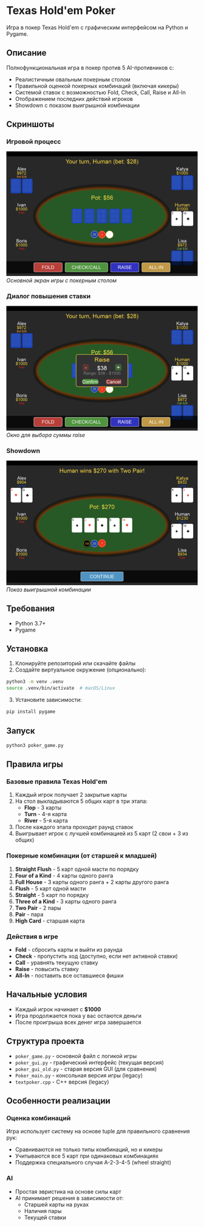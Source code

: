# Texas Hold'em Poker

Игра в покер Texas Hold'em с графическим интерфейсом на Python и Pygame.

## Описание

Полнофункциональная игра в покер против 5 AI-противников с:
- Реалистичным овальным покерным столом
- Правильной оценкой покерных комбинаций (включая кикеры)
- Системой ставок с возможностью Fold, Check, Call, Raise и All-In
- Отображением последних действий игроков
- Showdown с показом выигрышной комбинации

## Скриншоты

### Игровой процесс
![Gameplay](screenshots/gameplay.png)
*Основной экран игры с покерным столом*

### Диалог повышения ставки
![Raise Dialog](screenshots/raise_dialog.png)
*Окно для выбора суммы raise*

### Showdown
![Showdown](screenshots/showdown.png)
*Показ выигрышной комбинации*

## Требования

- Python 3.7+
- Pygame

## Установка

1. Клонируйте репозиторий или скачайте файлы
2. Создайте виртуальное окружение (опционально):
```bash
python3 -m venv .venv
source .venv/bin/activate  # macOS/Linux
```

3. Установите зависимости:
```bash
pip install pygame
```

## Запуск

```bash
python3 poker_game.py
```

## Правила игры

### Базовые правила Texas Hold'em
1. Каждый игрок получает 2 закрытые карты
2. На стол выкладываются 5 общих карт в три этапа:
   - **Flop** - 3 карты
   - **Turn** - 4-я карта
   - **River** - 5-я карта
3. После каждого этапа проходит раунд ставок
4. Выигрывает игрок с лучшей комбинацией из 5 карт (2 свои + 3 из общих)

### Покерные комбинации (от старшей к младшей)
1. **Straight Flush** - 5 карт одной масти по порядку
2. **Four of a Kind** - 4 карты одного ранга
3. **Full House** - 3 карты одного ранга + 2 карты другого ранга
4. **Flush** - 5 карт одной масти
5. **Straight** - 5 карт по порядку
6. **Three of a Kind** - 3 карты одного ранга
7. **Two Pair** - 2 пары
8. **Pair** - пара
9. **High Card** - старшая карта

### Действия в игре
- **Fold** - сбросить карты и выйти из раунда
- **Check** - пропустить ход (доступно, если нет активной ставки)
- **Call** - уравнять текущую ставку
- **Raise** - повысить ставку
- **All-In** - поставить все оставшиеся фишки

## Начальные условия

- Каждый игрок начинает с **$1000**
- Игра продолжается пока у вас остаются деньги
- После проигрыша всех денег игра завершается

## Структура проекта

- `poker_game.py` - основной файл с логикой игры
- `poker_gui.py` - графический интерфейс (текущая версия)
- `poker_gui_old.py` - старая версия GUI (для сравнения)
- `Poker_main.py` - консольная версия игры (legacy)
- `textpoker.cpp` - C++ версия (legacy)

## Особенности реализации

### Оценка комбинаций
Игра использует систему на основе tuple для правильного сравнения рук:
- Сравниваются не только типы комбинаций, но и кикеры
- Учитываются все 5 карт при одинаковых комбинациях
- Поддержка специального случая A-2-3-4-5 (wheel straight)

### AI
- Простая эвристика на основе силы карт
- AI принимает решения в зависимости от:
  - Старшей карты на руках
  - Наличия пары
  - Текущей ставки
